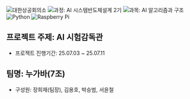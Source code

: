 ![대한상공회의소](https://img.shields.io/badge/대한상공회의소_서울기술교육센터-003366?style=flat&logo=git&logoColor=1E90FF)
![과정: AI 시스템반도체설계 2기](https://img.shields.io/badge/과정-AI%20시스템반도체설계%202기-FFD700?style=flat&logo=github&logoColor=FFD700)
![과목: AI 알고리즘과 구조](https://img.shields.io/badge/과목-AI%20알고리즘과%20구조-4CAF50?style=flat&logo=opencv&logoColor=4CAF50)
![Python](https://img.shields.io/badge/Python-3.10-blue?logo=python)
![Raspberry Pi](https://img.shields.io/badge/Device-Raspberry%20Pi-red?logo=raspberrypi&logoColor=red)
## 프로젝트 주제: AI 시험감독관
* 프로젝트 진행기간: 25.07.03 ~ 25.07.11
## 팀명: 누가바(7조)
* 구성원: 장희재(팀장), 김용호, 박승범, 서윤철
